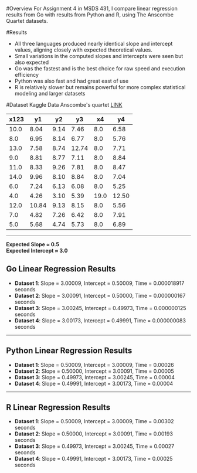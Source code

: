 



#Overview
For Assignment 4 in MSDS 431, I compare linear regression results from Go with results from Python and R, using The Anscombe Quartet datasets.

#Results
- All three languages produced nearly identical slope and intercept values, aligning closely with expected theoretical values.
- Small variations in the computed slopes and intercepts were seen but also expected
- Go was the fastest and is the best choice for raw speed and execution efficiency
- Python was also fast and had great east of use
- R is relatively slower but remains powerful for more complex statistical modeling and larger datasets

#Dataset
Kaggle Data Anscombe's quartet [LINK](https://www.kaggle.com/datasets/carlmcbrideellis/data-anscombes-quartet?resource=download)

| x123 | y1   | y2   | y3   | x4  | y4   |
|------|------|------|------|-----|------|
| 10.0 | 8.04 | 9.14 | 7.46 | 8.0 | 6.58 |
| 8.0  | 6.95 | 8.14 | 6.77 | 8.0 | 5.76 |
| 13.0 | 7.58 | 8.74 | 12.74| 8.0 | 7.71 |
| 9.0  | 8.81 | 8.77 | 7.11 | 8.0 | 8.84 |
| 11.0 | 8.33 | 9.26 | 7.81 | 8.0 | 8.47 |
| 14.0 | 9.96 | 8.10 | 8.84 | 8.0 | 7.04 |
| 6.0  | 7.24 | 6.13 | 6.08 | 8.0 | 5.25 |
| 4.0  | 4.26 | 3.10 | 5.39 | 19.0| 12.50 |
| 12.0 | 10.84| 9.13 | 8.15 | 8.0 | 5.56 |
| 7.0  | 4.82 | 7.26 | 6.42 | 8.0 | 7.91 |
| 5.0  | 5.68 | 4.74 | 5.73 | 8.0 | 6.89 |

---
**Expected Slope ≈ 0.5**  
**Expected Intercept ≈ 3.0**  

## Go Linear Regression Results

- **Dataset 1**: Slope = 3.00009, Intercept = 0.50009, Time = 0.000018917 seconds  
- **Dataset 2**: Slope = 3.00091, Intercept = 0.50000, Time = 0.000000167 seconds  
- **Dataset 3**: Slope = 3.00245, Intercept = 0.49973, Time = 0.000000125 seconds  
- **Dataset 4**: Slope = 3.00173, Intercept = 0.49991, Time = 0.000000083 seconds  

---

## Python Linear Regression Results

- **Dataset 1**: Slope = 0.50009, Intercept = 3.00009, Time = 0.00026  
- **Dataset 2**: Slope = 0.50000, Intercept = 3.00091, Time = 0.00005  
- **Dataset 3**: Slope = 0.49973, Intercept = 3.00245, Time = 0.00004  
- **Dataset 4**: Slope = 0.49991, Intercept = 3.00173, Time = 0.00004  

---

## R Linear Regression Results

- **Dataset 1**: Slope = 0.50009, Intercept = 3.00009, Time = 0.00302 seconds  
- **Dataset 2**: Slope = 0.50000, Intercept = 3.00091, Time = 0.00193 seconds  
- **Dataset 3**: Slope = 0.49973, Intercept = 3.00245, Time = 0.00027 seconds  
- **Dataset 4**: Slope = 0.49991, Intercept = 3.00173, Time = 0.00025 seconds  